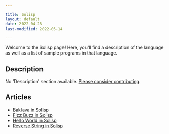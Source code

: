 ```yaml
---

title: Solisp
layout: default
date: 2022-04-28
last-modified: 2022-05-14

---
```


Welcome to the Solisp page! Here, you'll find a description of the language as well as a list of sample programs in that language.

## Description

No 'Description' section available. [Please consider contributing](https://github.com/TheRenegadeCoder/sample-programs-website).

## Articles

- [Baklava in Solisp](https://sampleprograms.io/projects/baklava/solisp)
- [Fizz Buzz in Solisp](https://sampleprograms.io/projects/fizz-buzz/solisp)
- [Hello World in Solisp](https://sampleprograms.io/projects/hello-world/solisp)
- [Reverse String in Solisp](https://sampleprograms.io/projects/reverse-string/solisp)